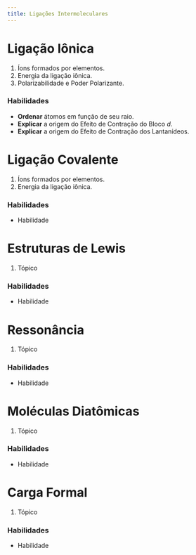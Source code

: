 ```yaml
---
title: Ligações Intermoleculares
---
```


# Ligação Iônica

1. Íons formados por elementos.
2. Energia da ligação iônica.
3. Polarizabilidade e Poder Polarizante.

### Habilidades

- **Ordenar** átomos em função de seu raio.
- **Explicar** a origem do Efeito de Contração do Bloco $d$.
- **Explicar** a origem do Efeito de Contração dos Lantanídeos.

# Ligação Covalente

1. Íons formados por elementos.
2. Energia da ligação iônica.

### Habilidades

- Habilidade

# Estruturas de Lewis

1. Tópico

### Habilidades

- Habilidade

# Ressonância

1. Tópico

### Habilidades

- Habilidade

# Moléculas Diatômicas

1. Tópico

### Habilidades

- Habilidade

# Carga Formal

1. Tópico

### Habilidades

- Habilidade
